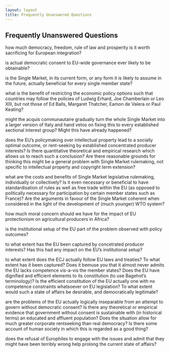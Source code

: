 ```yaml
---
layout: layout
title: Frequently Unanswered Questions
---
```


Frequently Unanswered Questions
-------------------------------

how much democracy, freedom, rule of law and prosperity is it worth
sacrificing for European integration?

is actual democratic consent to EU-wide governance ever likely to be
obtainable?

is the Single Market, in its current form, or any form it is likely to
assume in the future, actually beneficial for every single member
state?

what is the benefit of restricting the economic policy options such
that countries may follow the policies of Ludwig Erhard, Joe
Chamberlain or Leo XIII, but not those of Ed Balls, Margaret Thatcher,
Eamon de Valera or Paul Keating?

might the acquis communautaire gradually turn the whole Single Market
into a larger version of Italy and hand vetos on fixing this to every
established sectional interest group? Might this have already
happened?

does the EU’s policymaking over intellectual property lead to a
socially optimal outcome, or rent-seeking by established concentrated
producer interests? Is there quantitative theoretical and empirical
research which allows us to reach such a conclusion? Are there
reasonable grounds for thinking this might be a general problem with
Single Market rulemaking, not specific to intellectual property and
copyright term extension?

what are the costs and benefits of Single Market legislative
rulemaking, individually or collectively? Is it even necessary or
beneficial to have standardisation of rules as well as free trade
within the EU (as opposed to politically necessary for participation
by certain member states such as France)? Are the arguments in favour
of the Single Market coherent when considered in the light of the
development of (much younger) WTO system?

how much moral concern should we have for the impact of EU
protectionism on agricultural producers in Africa?

is the institutional setup of the EU part of the problem observed with
policy outcomes?

to what extent has the EU been captured by concetrated producer
interests? Has this had any impact on the EU’s institutional setup?

to what extent does the ECJ actually follow EU laws and treaties? To
what extent has it been captured? Does it bemuse you that it almost
never admits the EU lacks competence vis-a-vis the member states? Does
the EU have dignified and efficient elements to its constitution (to
use Bagehot’s terminology)? Is the efficient constitution of the EU
actually one with no competence constraints whatsoever on EU
legislation? To what extent would such a state of affairs be
desirable, and democratically legitimate?

are the problems of the EU actually logically inseparable from an
attempt to govern without democratic consent? Is there any theoretical
or empirical evidence that government without consent is sustainable
with (in historical terms) an educated and affluent population? Does
the situation allow for much greater corporate rentseeking than real
democracy? Is there some account of human society in which this is
regarded as a good thing?

does the refusal of Europhiles to engage with the issues and admit
that they might have been terribly wrong help prolong the current
state of affairs?
